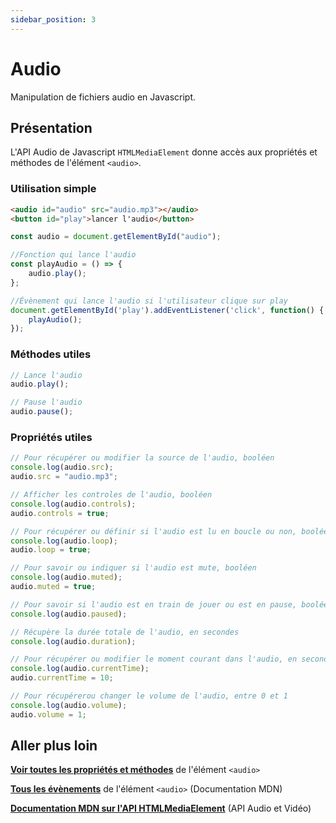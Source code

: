 ```yaml
---
sidebar_position: 3
---
```


# Audio

Manipulation de fichiers audio en Javascript.

## Présentation

L'API Audio de Javascript `HTMLMediaElement` donne accès aux propriétés et méthodes de l'élément `<audio>`.

### Utilisation simple 

```html title="index.html"
<audio id="audio" src="audio.mp3"></audio>
<button id="play">lancer l'audio</button>
```

```js title="script.js"
const audio = document.getElementById("audio");

//Fonction qui lance l'audio
const playAudio = () => {
    audio.play();
};

//Évènement qui lance l'audio si l'utilisateur clique sur play
document.getElementById('play').addEventListener('click', function() {
    playAudio();
});
```

### Méthodes utiles

```js
// Lance l'audio
audio.play();

// Pause l'audio
audio.pause();
```

### Propriétés utiles

```js
// Pour récupérer ou modifier la source de l'audio, booléen
console.log(audio.src);
audio.src = "audio.mp3";

// Afficher les controles de l'audio, booléen
console.log(audio.controls);
audio.controls = true;

// Pour récupérer ou définir si l'audio est lu en boucle ou non, booléen
console.log(audio.loop);
audio.loop = true;

// Pour savoir ou indiquer si l'audio est mute, booléen
console.log(audio.muted);
audio.muted = true;

// Pour savoir si l'audio est en train de jouer ou est en pause, booléen
console.log(audio.paused);

// Récupère la durée totale de l'audio, en secondes
console.log(audio.duration);

// Pour récupérer ou modifier le moment courant dans l'audio, en secondes
console.log(audio.currentTime);
audio.currentTime = 10;

// Pour récupérerou changer le volume de l'audio, entre 0 et 1
console.log(audio.volume);
audio.volume = 1;
```

## Aller plus loin

**[Voir toutes les propriétés et méthodes](https://www.w3schools.com/jsref/dom_obj_audio.asp)** de l'élément `<audio>`

**[Tous les évènements](https://developer.mozilla.org/en-US/docs/Web/HTML/Element/audio#events)** de l'élément `<audio>` (Documentation MDN)

**[Documentation MDN sur l'API HTMLMediaElement](https://developer.mozilla.org/en-US/docs/Learn/JavaScript/Client-side_web_APIs/Video_and_audio_APIs)** (API Audio et Vidéo)
